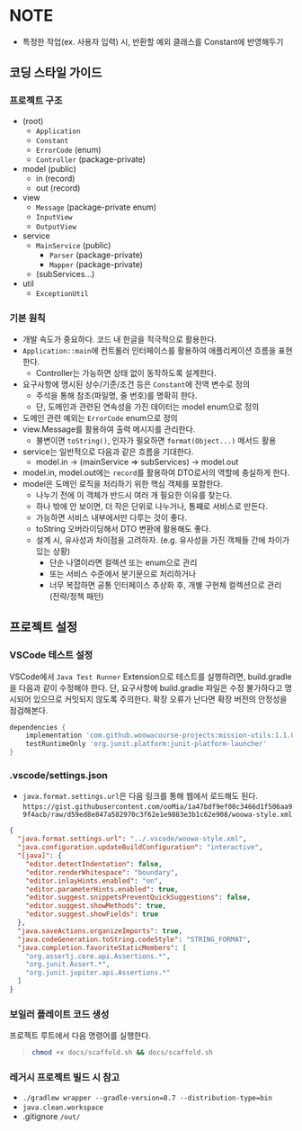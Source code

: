 # NOTE

- 특정한 작업(ex. 사용자 입력) 시, 반환할 예외 클래스를 Constant에 반영해두기

## 코딩 스타일 가이드

### 프로젝트 구조

- (root)
  - `Application`
  - `Constant`
  - `ErrorCode` (enum)
  - `Controller` (package-private)
- model (public)
  - in (record)
  - out (record)
- view
  - `Message` (package-private enum)
  - `InputView`
  - `OutputView`
- service
  - `MainService` (public)
    - `Parser` (package-private)
    - `Mapper` (package-private)
  - (subServices...)
- util
  - `ExceptionUtil`

### 기본 원칙

- 개발 속도가 중요하다. 코드 내 한글을 적극적으로 활용한다.
- `Application::main`에 컨트롤러 인터페이스를 활용하여 애플리케이션 흐름을 표현한다.
  - Controller는 가능하면 상태 없이 동작하도록 설계한다.
- 요구사항에 명시된 상수/기준/조건 등은 `Constant`에 전역 변수로 정의
  - 주석을 통해 참조(파일명, 줄 번호)를 명확히 한다.
  - 단, 도메인과 관련된 연속성을 가진 데이터는 model enum으로 정의
- 도메인 관련 예외는 `ErrorCode` enum으로 정의
- view.Message를 활용하여 출력 메시지를 관리한다.
  - 불변이면 `toString()`, 인자가 필요하면 `format(Object...)` 메서드 활용
- service는 일반적으로 다음과 같은 흐름을 기대한다.
  - model.in -> (mainService => subServices) -> model.out
- model.in, model.out에는 `record`를 활용하여 DTO로서의 역할에 충실하게 한다.
- model은 도메인 로직을 처리하기 위한 핵심 객체를 포함한다.
  - 나누기 전에 이 객체가 반드시 여러 개 필요한 이유를 찾는다.
  - 하나 밖에 안 보이면, 더 작은 단위로 나누거나, 통쨰로 서비스로 만든다.
  - 가능하면 서비스 내부에서만 다루는 것이 좋다.
  - toString 오버라이딩해서 DTO 변환에 활용해도 좋다.
  - 설계 시, 유사성과 차이점을 고려하자.
    (e.g. 유사성을 가진 객체들 간에 차이가 있는 상황)
    - 단순 나열이라면 컬렉션 또는 enum으로 관리
    - 또는 서비스 수준에서 분기문으로 처리하거나
    - 너무 복잡하면 공통 인터페이스 추상화 후, 개별 구현체 컬렉션으로 관리 (전략/정책 패턴)

## 프로젝트 설정

### VSCode 테스트 설정

VSCode에서 `Java Test Runner` Extension으로 테스트를 실행하려면, build.gradle을 다음과 같이 수정해야 한다. 단, 요구사항에 build.gradle 파일은 수정 불가하다고 명시되어 있으므로 커밋되지 않도록 주의한다. 확장 오류가 난다면 확장 버전의 안정성을 점검해본다.

```groovy
dependencies {
    implementation 'com.github.woowacourse-projects:mission-utils:1.1.0'
    testRuntimeOnly 'org.junit.platform:junit-platform-launcher'
}
```

### .vscode/settings.json

- `java.format.settings.url`은 다음 링크를 통해 웹에서 로드해도 된다.
`https://gist.githubusercontent.com/ooMia/1a47bdf9ef00c3466d1f506aa99f4acb/raw/d59ed8e847a582970c3f62e1e9883e3b1c62e908/woowa-style.xml`

```json
{
  "java.format.settings.url": "../.vscode/woowa-style.xml",
  "java.configuration.updateBuildConfiguration": "interactive",
  "[java]": {
    "editor.detectIndentation": false,
    "editor.renderWhitespace": "boundary",
    "editor.inlayHints.enabled": "on",
    "editor.parameterHints.enabled": true,
    "editor.suggest.snippetsPreventQuickSuggestions": false,
    "editor.suggest.showMethods": true,
    "editor.suggest.showFields": true
  },
  "java.saveActions.organizeImports": true,
  "java.codeGeneration.toString.codeStyle": "STRING_FORMAT",
  "java.completion.favoriteStaticMembers": [
    "org.assertj.core.api.Assertions.*",
    "org.junit.Assert.*",
    "org.junit.jupiter.api.Assertions.*"
  ]
}
```

### 보일러 플레이트 코드 생성

프로젝트 루트에서 다음 명령어를 실행한다.

> ```sh
> chmod +x docs/scaffold.sh && docs/scaffold.sh
> ```

### 레거시 프로젝트 빌드 시 참고

- `./gradlew wrapper --gradle-version=8.7 --distribution-type=bin`
- `java.clean.workspace`
- .gitignore `/out/`
